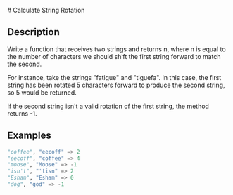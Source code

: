 # Calculate String Rotation

## Description

Write a function that receives two strings and returns n, where n is equal to the number of characters we should shift the first string forward to match the second.

For instance, take the strings "fatigue" and "tiguefa". In this case, the first string has been rotated 5 characters forward to produce the second string, so 5 would be returned.

If the second string isn't a valid rotation of the first string, the method returns -1.

## Examples

```python
"coffee", "eecoff" => 2
"eecoff", "coffee" => 4
"moose", "Moose" => -1
"isn't", "'tisn" => 2
"Esham", "Esham" => 0
"dog", "god" => -1
```

